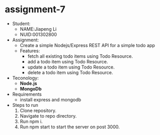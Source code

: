 # assignment-7
- Student:
  - NAME:Jiapeng Li
  - NUID:001302800
- Assignment:
  - Create a simple Nodejs/Express REST API for a simple todo app
  - Features:
    - fetch all existing todo items using Todo Resource.
    - add a todo item using Todo Resource.
    - update a todo item using Todo Resource.
    - delete a todo item using Todo Resource.
- Teconology:
  - **Node.js**
  - **MongoDb**
- Requirements 
  - install express and mongodb
- Steps to run
  1. Clone repository.
  2. Navigate to repo directory.
  3. Run npm i.
  4. Run npm start to start the server on post 3000.
